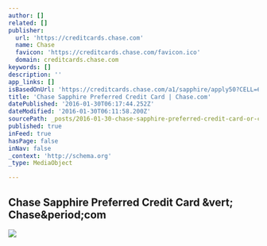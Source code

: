 ```yaml
---
author: []
related: []
publisher:
  url: 'https://creditcards.chase.com'
  name: Chase
  favicon: 'https://creditcards.chase.com/favicon.ico'
  domain: creditcards.chase.com
keywords: []
description: ''
app_links: []
isBasedOnUrl: 'https://creditcards.chase.com/a1/sapphire/apply50?CELL=6RRW&kwdID=HqQ6w1Ld_dc&adgrpID=91225374266&jp_cmp=cc%2FSapphire+Preferred+-+Brand+-+Exact%2Fsea%2FHqQ6w1Ld%2FChase+Sapphire+-+Rewards'
title: 'Chase Sapphire Preferred Credit Card | Chase.com'
datePublished: '2016-01-30T06:17:44.252Z'
dateModified: '2016-01-30T06:11:58.200Z'
sourcePath: _posts/2016-01-30-chase-sapphire-preferred-credit-card-or-chasecom.md
published: true
inFeed: true
hasPage: false
inNav: false
_context: 'http://schema.org'
_type: MediaObject

---
```

<article style=""><h1>Chase Sapphire Preferred Credit Card &amp;vert; Chase&amp;period;com</h1><img src="https://creditcards.chase.com/R101-002/1010088/images/cardart_sapphirePreferred.png" /></article>